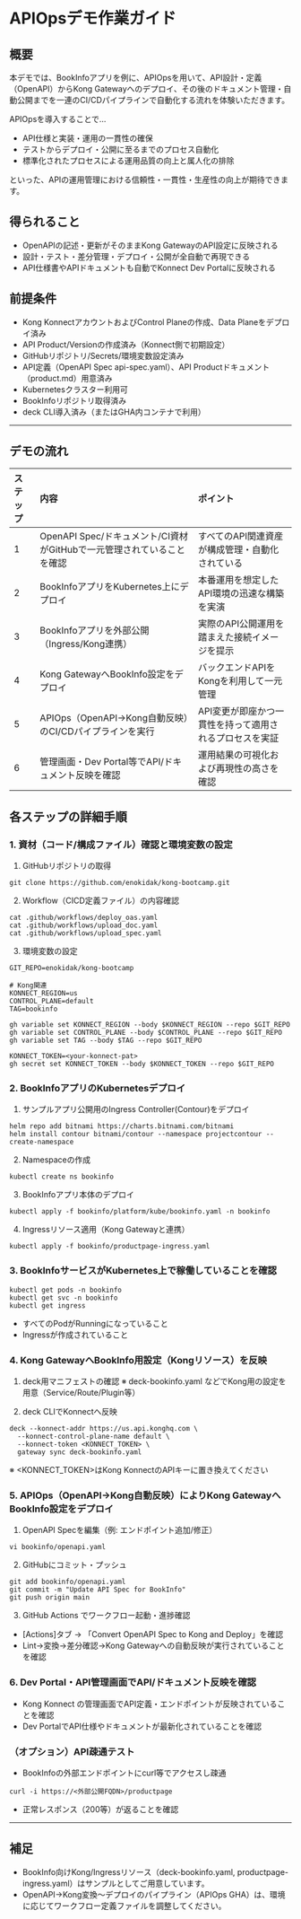 # APIOpsデモ作業ガイド

## 概要
本デモでは、BookInfoアプリを例に、APIOpsを用いて、API設計・定義（OpenAPI）からKong Gatewayへのデプロイ、その後のドキュメント管理・自動公開までを一連のCI/CDパイプラインで自動化する流れを体験いただきます。

APIOpsを導入することで…
- API仕様と実装・運用の一貫性の確保
- テストからデプロイ・公開に至るまでのプロセス自動化
- 標準化されたプロセスによる運用品質の向上と属人化の排除

といった、APIの運用管理における信頼性・一貫性・生産性の向上が期待できます。


## 得られること
- OpenAPIの記述・更新がそのままKong GatewayのAPI設定に反映される
- 設計・テスト・差分管理・デプロイ・公開が全自動で再現できる
- API仕様書やAPIドキュメントも自動でKonnect Dev Portalに反映される


## 前提条件
- Kong KonnectアカウントおよびControl Planeの作成、Data Planeをデプロイ済み
- API Product/Versionの作成済み（Konnect側で初期設定）
- GitHubリポジトリ/Secrets/環境変数設定済み
- API定義（OpenAPI Spec api-spec.yaml）、API Productドキュメント（product.md）用意済み
- Kubernetesクラスター利用可
- BookInfoリポジトリ取得済み
- deck CLI導入済み（またはGHA内コンテナで利用）

---

## デモの流れ
| ステップ | 内容                                     | ポイント            |
| :--- | :------------------------------------- | :-------------- |
| 1    | OpenAPI Spec/ドキュメント/CI資材がGitHubで一元管理されていることを確認     | すべてのAPI関連資産が構成管理・自動化されている      |
| 2    | BookInfoアプリをKubernetes上にデプロイ           | 本番運用を想定したAPI環境の迅速な構築を実演  |
| 3    | BookInfoアプリを外部公開（Ingress/Kong連携）       | 実際のAPI公開運用を踏まえた接続イメージを提示     |
| 4    | Kong GatewayへBookInfo設定をデプロイ | バックエンドAPIをKongを利用して一元管理  |
| 5    | APIOps（OpenAPI→Kong自動反映）のCI/CDパイプラインを実行 | API変更が即座かつ一貫性を持って適用されるプロセスを実証 |
| 6    | 管理画面・Dev Portal等でAPI/ドキュメント反映を確認       | 運用結果の可視化および再現性の高さを確認 |



## 各ステップの詳細手順

### 1.  資材（コード/構成ファイル）確認と環境変数の設定
1. GitHubリポジトリの取得
```
git clone https://github.com/enokidak/kong-bootcamp.git
```

2. Workflow（CICD定義ファイル）の内容確認
```
cat .github/workflows/deploy_oas.yaml
cat .github/workflows/upload_doc.yaml
cat .github/workflows/upload_spec.yaml
```

3. 環境変数の設定
```
GIT_REPO=enokidak/kong-bootcamp

# Kong関連
KONNECT_REGION=us
CONTROL_PLANE=default
TAG=bookinfo

gh variable set KONNECT_REGION --body $KONNECT_REGION --repo $GIT_REPO
gh variable set CONTROL_PLANE --body $CONTROL_PLANE --repo $GIT_REPO
gh variable set TAG --body $TAG --repo $GIT_REPO

KONNECT_TOKEN=<your-konnect-pat>
gh secret set KONNECT_TOKEN --body $KONNECT_TOKEN --repo $GIT_REPO
```


### 2. BookInfoアプリのKubernetesデプロイ

1. サンプルアプリ公開用のIngress Controller(Contour)をデプロイ
```
helm repo add bitnami https://charts.bitnami.com/bitnami
helm install contour bitnami/contour --namespace projectcontour --create-namespace
```

2. Namespaceの作成

```
kubectl create ns bookinfo
```

3. BookInfoアプリ本体のデプロイ

```
kubectl apply -f bookinfo/platform/kube/bookinfo.yaml -n bookinfo
```

4. Ingressリソース適用（Kong Gatewayと連携）

```
kubectl apply -f bookinfo/productpage-ingress.yaml
```

### 3. BookInfoサービスがKubernetes上で稼働していることを確認
```
kubectl get pods -n bookinfo
kubectl get svc -n bookinfo
kubectl get ingress
```

- すべてのPodがRunningになっていること
- Ingressが作成されていること


### 4. Kong GatewayへBookInfo用設定（Kongリソース）を反映
1. deck用マニフェストの確認
※ deck-bookinfo.yaml などでKong用の設定を用意（Service/Route/Plugin等）

2. deck CLIでKonnectへ反映
```
deck --konnect-addr https://us.api.konghq.com \
  --konnect-control-plane-name default \
  --konnect-token <KONNECT_TOKEN> \
  gateway sync deck-bookinfo.yaml
```
※ <KONNECT_TOKEN>はKong KonnectのAPIキーに置き換えてください


### 5. APIOps（OpenAPI→Kong自動反映）によりKong GatewayへBookInfo設定をデプロイ
1. OpenAPI Specを編集（例: エンドポイント追加/修正）

```
vi bookinfo/openapi.yaml
```

2. GitHubにコミット・プッシュ
```
git add bookinfo/openapi.yaml
git commit -m "Update API Spec for BookInfo"
git push origin main
```

3. GitHub Actions でワークフロー起動・進捗確認

- [Actions]タブ → 「Convert OpenAPI Spec to Kong and Deploy」を確認
- Lint→変換→差分確認→Kong Gatewayへの自動反映が実行されていることを確認

### 6. Dev Portal・API管理画面でAPI/ドキュメント反映を確認
- Kong Konnect の管理画面でAPI定義・エンドポイントが反映されていることを確認
- Dev PortalでAPI仕様やドキュメントが最新化されていることを確認

### （オプション）API疎通テスト
- BookInfoの外部エンドポイントにcurl等でアクセスし疎通
```
curl -i https://<外部公開FQDN>/productpage
```

- 正常レスポンス（200等）が返ることを確認

---

## 補足
- BookInfo向けKong/Ingressリソース（deck-bookinfo.yaml, productpage-ingress.yaml）はサンプルとしてご用意しています。
- OpenAPI→Kong変換～デプロイのパイプライン（APIOps GHA）は、環境に応じてワークフロー定義ファイルを調整してください。


